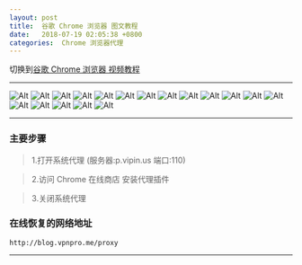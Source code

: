 ```yaml
---
layout: post
title:  谷歌 Chrome 浏览器 图文教程
date:   2018-07-19 02:05:38 +0800
categories:  Chrome 浏览器代理
---
```


切换到[谷歌 Chrome 浏览器 视频教程](/2018/07/chrome/ "Chrome")

****

![Alt ](/assets/images/chrome/chrome1.png "")
![Alt ](/assets/images/chrome/chrome2.png "")
![Alt ](/assets/images/chrome/chrome3.png "")
![Alt ](/assets/images/chrome/chrome4.png "")
![Alt ](/assets/images/chrome/chrome5.png "")
![Alt ](/assets/images/chrome/chrome6.png "")
![Alt ](/assets/images/chrome/chrome7.png "")
![Alt ](/assets/images/chrome/chrome8.png "")
![Alt ](/assets/images/chrome/chrome9.png "")
![Alt ](/assets/images/chrome/chrome10.png "")
![Alt ](/assets/images/chrome/chrome11.png "")
![Alt ](/assets/images/chrome/chrome12.png "")
![Alt ](/assets/images/chrome/chrome13.png "")
![Alt ](/assets/images/chrome/chrome14.png "")
![Alt ](/assets/images/chrome/chrome15.png "")
![Alt ](/assets/images/chrome/chrome16.png "")
![Alt ](/assets/images/chrome/chrome17.png "")
![Alt ](/assets/images/chrome/chrome18.png "")

****

### 主要步骤

>1.打开系统代理 (服务器:p.vipin.us 端口:110)

>2.访问 Chrome 在线商店 安装代理插件

>3.关闭系统代理

### 在线恢复的网络地址

```
http://blog.vpnpro.me/proxy
```
****

